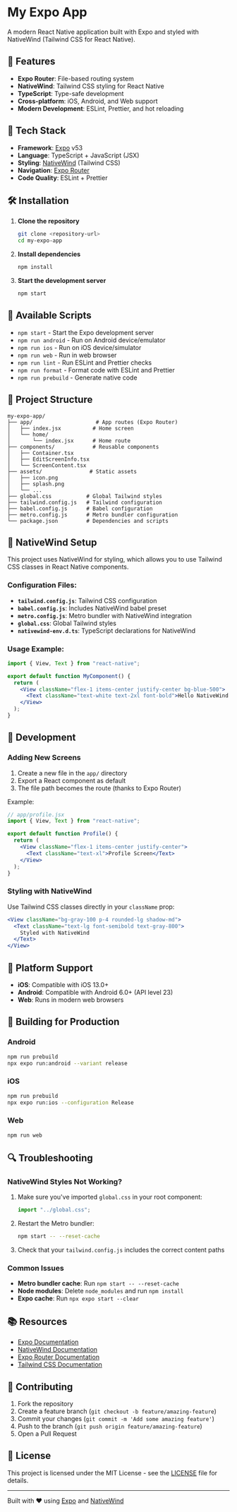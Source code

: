 # My Expo App

A modern React Native application built with Expo and styled with NativeWind (Tailwind CSS for React Native).

## 🚀 Features

- **Expo Router**: File-based routing system
- **NativeWind**: Tailwind CSS styling for React Native
- **TypeScript**: Type-safe development
- **Cross-platform**: iOS, Android, and Web support
- **Modern Development**: ESLint, Prettier, and hot reloading

## 📱 Tech Stack

- **Framework**: [Expo](https://expo.dev/) v53
- **Language**: TypeScript + JavaScript (JSX)
- **Styling**: [NativeWind](https://www.nativewind.dev/) (Tailwind CSS)
- **Navigation**: [Expo Router](https://expo.github.io/router/)
- **Code Quality**: ESLint + Prettier

## 🛠️ Installation

1. **Clone the repository**

   ```bash
   git clone <repository-url>
   cd my-expo-app
   ```

2. **Install dependencies**

   ```bash
   npm install
   ```

3. **Start the development server**
   ```bash
   npm start
   ```

## 📄 Available Scripts

- `npm start` - Start the Expo development server
- `npm run android` - Run on Android device/emulator
- `npm run ios` - Run on iOS device/simulator
- `npm run web` - Run in web browser
- `npm run lint` - Run ESLint and Prettier checks
- `npm run format` - Format code with ESLint and Prettier
- `npm run prebuild` - Generate native code

## 📁 Project Structure

```
my-expo-app/
├── app/                    # App routes (Expo Router)
│   ├── index.jsx          # Home screen
│   └── home/
│       └── index.jsx      # Home route
├── components/            # Reusable components
│   ├── Container.tsx
│   ├── EditScreenInfo.tsx
│   └── ScreenContent.tsx
├── assets/               # Static assets
│   ├── icon.png
│   ├── splash.png
│   └── ...
├── global.css           # Global Tailwind styles
├── tailwind.config.js   # Tailwind configuration
├── babel.config.js      # Babel configuration
├── metro.config.js      # Metro bundler configuration
└── package.json         # Dependencies and scripts
```

## 🎨 NativeWind Setup

This project uses NativeWind for styling, which allows you to use Tailwind CSS classes in React Native components.

### Configuration Files:

- **`tailwind.config.js`**: Tailwind CSS configuration
- **`babel.config.js`**: Includes NativeWind babel preset
- **`metro.config.js`**: Metro bundler with NativeWind integration
- **`global.css`**: Global Tailwind styles
- **`nativewind-env.d.ts`**: TypeScript declarations for NativeWind

### Usage Example:

```jsx
import { View, Text } from "react-native";

export default function MyComponent() {
  return (
    <View className="flex-1 items-center justify-center bg-blue-500">
      <Text className="text-white text-2xl font-bold">Hello NativeWind!</Text>
    </View>
  );
}
```

## 🔧 Development

### Adding New Screens

1. Create a new file in the `app/` directory
2. Export a React component as default
3. The file path becomes the route (thanks to Expo Router)

Example:

```jsx
// app/profile.jsx
import { View, Text } from "react-native";

export default function Profile() {
  return (
    <View className="flex-1 items-center justify-center">
      <Text className="text-xl">Profile Screen</Text>
    </View>
  );
}
```

### Styling with NativeWind

Use Tailwind CSS classes directly in your `className` prop:

```jsx
<View className="bg-gray-100 p-4 rounded-lg shadow-md">
  <Text className="text-lg font-semibold text-gray-800">
    Styled with NativeWind
  </Text>
</View>
```

## 📱 Platform Support

- **iOS**: Compatible with iOS 13.0+
- **Android**: Compatible with Android 6.0+ (API level 23)
- **Web**: Runs in modern web browsers

## 🚀 Building for Production

### Android

```bash
npm run prebuild
npx expo run:android --variant release
```

### iOS

```bash
npm run prebuild
npx expo run:ios --configuration Release
```

### Web

```bash
npm run web
```

## 🔍 Troubleshooting

### NativeWind Styles Not Working?

1. Make sure you've imported `global.css` in your root component:

   ```jsx
   import "../global.css";
   ```

2. Restart the Metro bundler:

   ```bash
   npm start -- --reset-cache
   ```

3. Check that your `tailwind.config.js` includes the correct content paths

### Common Issues

- **Metro bundler cache**: Run `npm start -- --reset-cache`
- **Node modules**: Delete `node_modules` and run `npm install`
- **Expo cache**: Run `npx expo start --clear`

## 📚 Resources

- [Expo Documentation](https://docs.expo.dev/)
- [NativeWind Documentation](https://www.nativewind.dev/)
- [Expo Router Documentation](https://expo.github.io/router/)
- [Tailwind CSS Documentation](https://tailwindcss.com/docs)

## 🤝 Contributing

1. Fork the repository
2. Create a feature branch (`git checkout -b feature/amazing-feature`)
3. Commit your changes (`git commit -m 'Add some amazing feature'`)
4. Push to the branch (`git push origin feature/amazing-feature`)
5. Open a Pull Request

## 📄 License

This project is licensed under the MIT License - see the [LICENSE](LICENSE) file for details.

---

Built with ❤️ using [Expo](https://expo.dev/) and [NativeWind](https://www.nativewind.dev/)
